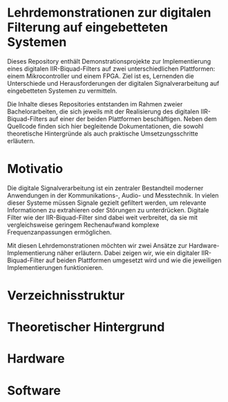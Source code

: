 # Lehrdemonstrationen zur digitalen Filterung auf eingebetteten Systemen
Dieses Repository enthält Demonstrationsprojekte zur Implementierung eines digitalen IIR-Biquad-Filters auf zwei unterschiedlichen Plattformen: einem Mikrocontroller und einem FPGA. Ziel ist es, Lernenden die Unterschiede und Herausforderungen der digitalen Signalverarbeitung auf eingebetteten Systemen zu vermitteln. <br>

Die Inhalte dieses Repositories entstanden im Rahmen zweier Bachelorarbeiten, die sich jeweils mit der Realisierung des digitalen IIR-Biquad-Filters auf einer der beiden Plattformen beschäftigen. Neben dem Quellcode finden sich hier begleitende Dokumentationen, die sowohl theoretische Hintergründe als auch praktische Umsetzungsschritte erläutern. <br>

# Motivatio
Die digitale Signalverarbeitung ist ein zentraler Bestandteil moderner Anwendungen in der Kommunikations-, Audio- und Messtechnik. In vielen dieser Systeme müssen Signale gezielt gefiltert werden, um relevante Informationen zu extrahieren oder Störungen zu unterdrücken. Digitale Filter wie der IIR-Biquad-Filter sind dabei weit verbreitet, da sie mit vergleichsweise geringem Rechenaufwand komplexe Frequenzanpassungen ermöglichen. <br>

Mit diesen Lehrdemonstrationen möchten wir zwei Ansätze zur Hardware-Implementierung näher erläutern. Dabei zeigen wir, wie ein digitaler IIR-Biquad-Filter auf beiden Plattformen umgesetzt wird und wie die jeweiligen Implementierungen funktionieren. <br>

# Verzeichnisstruktur

# Theoretischer Hintergrund

# Hardware

# Software
